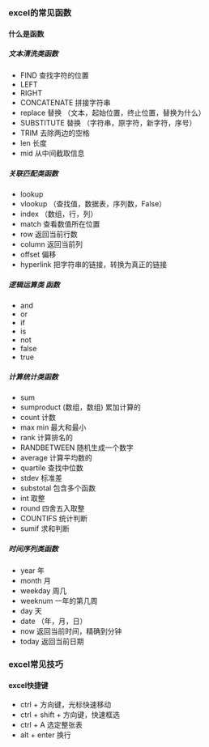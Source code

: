 ### excel的常见函数

#### 什么是函数

##### 文本清洗类函数

- FIND 查找字符的位置
- LEFT
- RIGHT 
- CONCATENATE  拼接字符串
- replace  替换  （文本，起始位置，终止位置，替换为什么）
- SUBSTITUTE  替换  （字符串，原字符，新字符，序号）
- TRIM  去除两边的空格
- len   长度
- mid  从中间截取信息

##### 关联匹配类函数

- lookup
- vlookup  （查找值，数据表，序列数，False）
- index   （数组，行，列）
- match   查看数值所在位置
- row     返回当前行数
- column   返回当前列
- offset    偏移
- hyperlink  把字符串的链接，转换为真正的链接

##### 逻辑运算类 函数

- and
- or
- if
- is
- not
- false
- true

##### 计算统计类函数

- sum
- sumproduct  (数组，数组) 累加计算的
- count   计数
- max min  最大和最小
- rank  计算排名的
- RANDBETWEEN 随机生成一个数字
- average    计算平均数的
- quartile    查找中位数
- stdev     标准差
- substotal   包含多个函数
- int    取整
- round   四舍五入取整
- COUNTIFS   统计判断
- sumif    求和判断

##### 时间序列类函数

- year    年
- month  月  
- weekday    周几
- weeknum  一年的第几周
- day   天
- date      （年，月，日）
- now   返回当前时间，精确到分钟
- today   返回当前日期

### excel常见技巧

#### excel快捷键

- ctrl + 方向键，光标快速移动
- ctrl + shift + 方向键，快速框选
- ctrl + A 选定整张表
- alt + enter 换行



